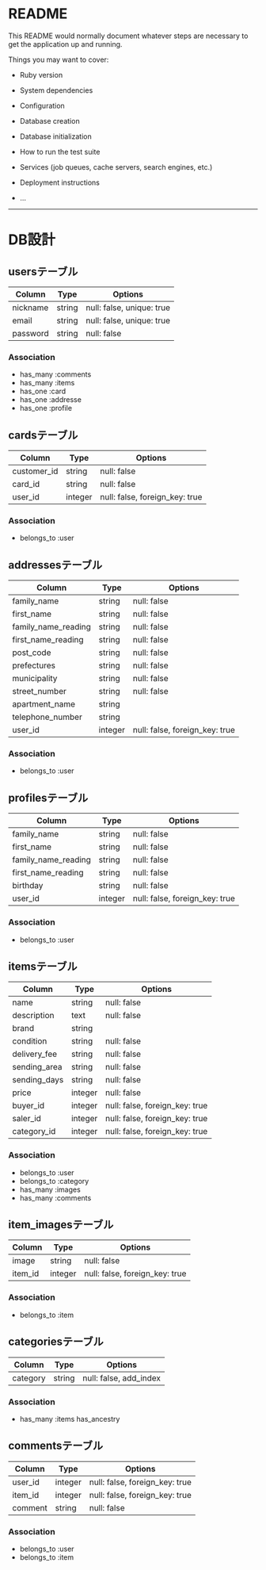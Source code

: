 # README

This README would normally document whatever steps are necessary to get the
application up and running.

Things you may want to cover:

* Ruby version

* System dependencies

* Configuration

* Database creation

* Database initialization

* How to run the test suite

* Services (job queues, cache servers, search engines, etc.)

* Deployment instructions

* ...

-------------------------------------------------------------------------------

# DB設計

## usersテーブル
|Column|Type|Options|
|------|----|-------|
|nickname|string|null: false, unique: true|              #ユーザー名（一意性）
|email|string|null: false, unique: true|                 #Eメール（一意性）
|password|string|null: false|                            #パスワード

### Association
- has_many :comments
- has_many :items
- has_one :card
- has_one :addresse
- has_one :profile




## cardsテーブル
|Column|Type|Options|
|------|----|-------|
|customer_id|string|null: false|                          #payjpの顧客id
|card_id|string|null: false|                              #payjpのデフォルトカードid
|user_id|integer|null: false, foreign_key: true|          #usersテーブルのid

### Association
- belongs_to :user




## addressesテーブル
|Column|Type|Options|
|------|----|-------|
|family_name|string|null: false|                          #苗字
|first_name|string|null: false|                           #名前
|family_name_reading|string|null: false|                  #苗字（ふりがな）
|first_name_reading|string|null: false|                   #名前（ふりがな）
|post_code|string|null: false|                            #郵便番号
|prefectures|string|null: false|                          #都道府県
|municipality|string|null: false|                         #市区町村
|street_number|string|null: false|                        #番地
|apartment_name|string||                                  #マンション名やビル名、部屋番号（任意）
|telephone_number|string||                               #電話番号は（任意）
|user_id|integer|null: false, foreign_key: true|          #usersテーブルのid

### Association
- belongs_to :user




## profilesテーブル
|Column|Type|Options|
|------|----|-------|
|family_name|string|null: false|                          #苗字
|first_name|string|null: false|                           #名前
|family_name_reading|string|null: false|                  #苗字（ふりがな）
|first_name_reading|string|null: false|                   #名前（ふりがな）
|birthday|string|null: false|                             #生年月日
|user_id|integer|null: false, foreign_key: true|          #usersテーブルのid

### Association
- belongs_to :user




## itemsテーブル
|Column|Type|Options|
|------|----|-------|
|name|string|null: false|                                 #商品名
|description|text|null: false|                            #商品説明
|brand|string||                                           #ブランド（任意）
|condition|string|null: false|                            #商品状態
|delivery_fee|string|null: false|                         #送料負担
|sending_area|string|null: false|                         #発送元地域
|sending_days|string|null: false|                         #発送日数
|price|integer|null: false|                               #価格
|buyer_id|integer|null: false, foreign_key: true|         #usersテーブルのid（購入者）
|saler_id|integer|null: false, foreign_key: true|         #usersテーブルのid（出品者）
|category_id|integer|null: false, foreign_key: true|      #categoriesテーブルのid

### Association
- belongs_to :user
- belongs_to :category
- has_many :images
- has_many :comments




## item_imagesテーブル
|Column|Type|Options|
|------|----|-------|
|image|string|null: false|                                #商品イメージ
|item_id|integer|null: false, foreign_key: true|          #itemsテーブルのid

### Association
- belongs_to :item




## categoriesテーブル
|Column|Type|Options|
|------|----|-------|
|category|string|null: false, add_index|                 #カテゴリー名

### Association
- has_many :items
  has_ancestry




## commentsテーブル
|Column|Type|Options|
|------|----|-------|
|user_id|integer|null: false, foreign_key: true|         #usersテーブルのid
|item_id|integer|null: false, foreign_key: true|         #itemsテーブルのid
|comment|string|null: false|                             #コメント内容

### Association
- belongs_to :user
- belongs_to :item

